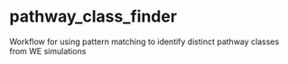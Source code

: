# pathway_class_finder
Workflow for using pattern matching to identify distinct pathway classes from WE simulations
